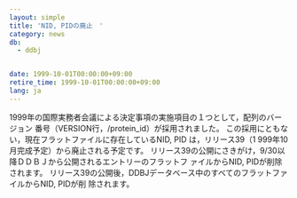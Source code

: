 ```yaml
---
layout: simple
title: 'NID, PIDの廃止　'
category: news
db:
  - ddbj


date: 1999-10-01T00:00:00+09:00
retire_time: 1999-10-01T00:00:00+09:00
lang: ja
---
```


1999年の国際実務者会議による決定事項の実施項目の１つとして，配列のバージョン 番号（VERSION行，/protein_id）が採用されました。 この採用にともない，現在フラットファイルに存在しているNID, PID は，リリース39（1 999年10月完成予定）から廃止される予定です。 リリース39の公開にさきがけ，9/30以降ＤＤＢＪから公開されるエントリーのフラットフ ァイルからNID, PIDが削除されます。 リリース39の公開後，DDBJデータベース中のすべてのフラットファイルからNID, PIDが削 除されます。
